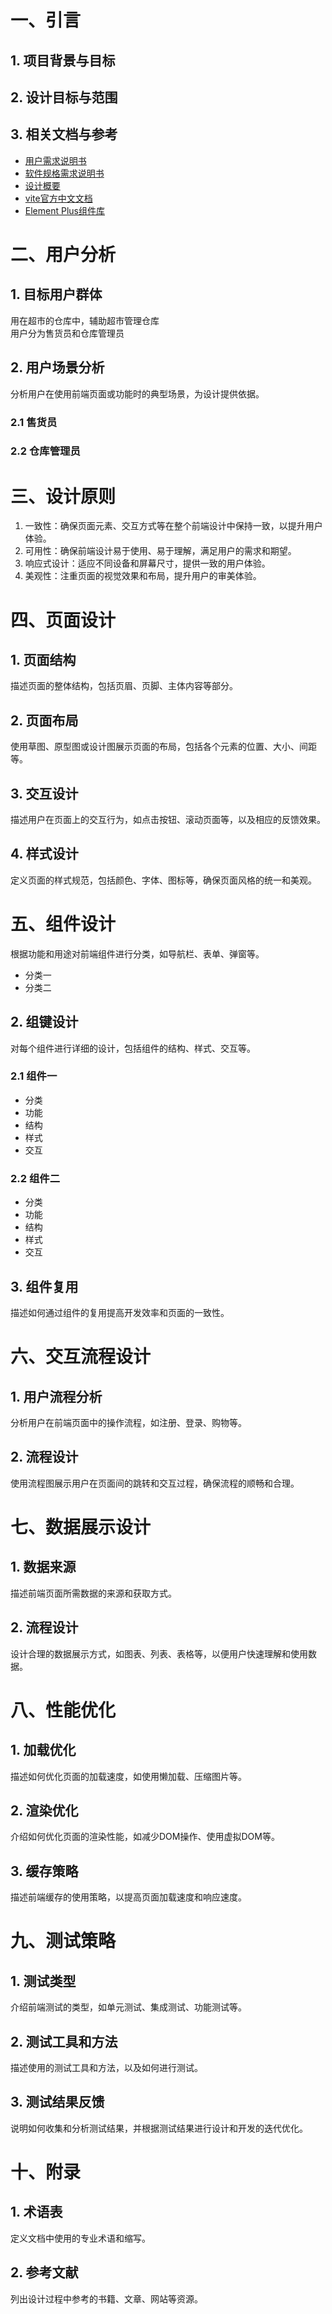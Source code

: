 # 一、引言

## 1. 项目背景与目标

## 2. 设计目标与范围

## 3. 相关文档与参考

- [用户需求说明书](User%20Requirements%20Specification.md)
- [软件规格需求说明书](Software%20Requirements%20Specification.md)
- [设计概要](Software%20Design%20Brief.md)
- [vite官方中文文档](https://vitejs.cn/vite3-cn/)
- [Element Plus组件库](https://element-plus.org/zh-CN/component/overview.html)

# 二、用户分析

## 1. 目标用户群体

用在超市的仓库中，辅助超市管理仓库  
用户分为售货员和仓库管理员

## 2. 用户场景分析

分析用户在使用前端页面或功能时的典型场景，为设计提供依据。

### 2.1 售货员

### 2.2 仓库管理员

# 三、设计原则

1. 一致性：确保页面元素、交互方式等在整个前端设计中保持一致，以提升用户体验。
2. 可用性：确保前端设计易于使用、易于理解，满足用户的需求和期望。
3. 响应式设计：适应不同设备和屏幕尺寸，提供一致的用户体验。
4. 美观性：注重页面的视觉效果和布局，提升用户的审美体验。

# 四、页面设计

## 1. 页面结构

描述页面的整体结构，包括页眉、页脚、主体内容等部分。

## 2. 页面布局

使用草图、原型图或设计图展示页面的布局，包括各个元素的位置、大小、间距等。

## 3. 交互设计

描述用户在页面上的交互行为，如点击按钮、滚动页面等，以及相应的反馈效果。

## 4. 样式设计

定义页面的样式规范，包括颜色、字体、图标等，确保页面风格的统一和美观。

# 五、组件设计

根据功能和用途对前端组件进行分类，如导航栏、表单、弹窗等。
- 分类一
- 分类二

## 2. 组键设计

对每个组件进行详细的设计，包括组件的结构、样式、交互等。

### 2.1 组件一

- 分类
- 功能
- 结构
- 样式
- 交互

### 2.2 组件二

- 分类
- 功能
- 结构
- 样式
- 交互

## 3. 组件复用

描述如何通过组件的复用提高开发效率和页面的一致性。

# 六、交互流程设计

## 1. 用户流程分析

分析用户在前端页面中的操作流程，如注册、登录、购物等。

## 2. 流程设计

使用流程图展示用户在页面间的跳转和交互过程，确保流程的顺畅和合理。

# 七、数据展示设计

## 1. 数据来源

描述前端页面所需数据的来源和获取方式。

## 2. 流程设计

设计合理的数据展示方式，如图表、列表、表格等，以便用户快速理解和使用数据。

# 八、性能优化

## 1. 加载优化

描述如何优化页面的加载速度，如使用懒加载、压缩图片等。

## 2. 渲染优化

介绍如何优化页面的渲染性能，如减少DOM操作、使用虚拟DOM等。

## 3. 缓存策略

描述前端缓存的使用策略，以提高页面加载速度和响应速度。

# 九、测试策略

## 1. 测试类型

介绍前端测试的类型，如单元测试、集成测试、功能测试等。

## 2. 测试工具和方法

描述使用的测试工具和方法，以及如何进行测试。

## 3. 测试结果反馈

说明如何收集和分析测试结果，并根据测试结果进行设计和开发的迭代优化。

# 十、附录

## 1. 术语表

定义文档中使用的专业术语和缩写。

## 2. 参考文献

列出设计过程中参考的书籍、文章、网站等资源。